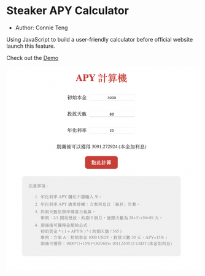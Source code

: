 # Steaker APY Calculator

- Author: Connie Teng

Using JavaScript to build a user-friendly calculator before official website launch this feature.

Check out the [Demo](https://apy-calculator.netlify.app/)

![](apy_demo.png)
